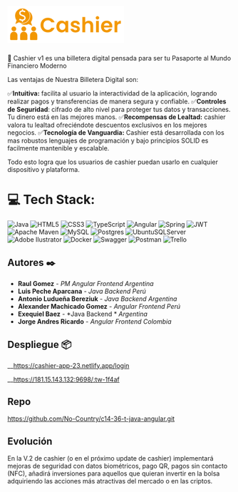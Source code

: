 # <img src="cashier-app/src/assets/cashier1.png">

💫 Cashier v1 es una billetera digital pensada para ser tu Pasaporte al Mundo Financiero Moderno

Las ventajas de Nuestra Billetera Digital son:

✅**Intuitiva:** facilita al usuario la interactividad de la aplicación, logrando realizar pagos y transferencias de manera segura y confiable.
✅**Controles de Seguridad**: cifrado de alto nivel para proteger tus datos y transacciones. Tu dinero está en las mejores manos.
✅**Recompensas de Lealtad:** cashier valora tu lealtad ofreciéndote descuentos exclusivos en los mejores negocios.
✅**Tecnología de Vanguardia:** Cashier está desarrollada con los mas robustos lenguajes de programación y bajo principios SOLID es facilmente mantenible y escalable.

Todo esto logra que los usuarios de cashier puedan usarlo en cualquier dispositivo y plataforma.

# 💻 Tech Stack:
![Java](https://img.shields.io/badge/java-%23ED8B00.svg?style=for-the-badge&logo=java&logoColor=white) ![HTML5](https://img.shields.io/badge/html5-%23E34F26.svg?style=for-the-badge&logo=html5&logoColor=white) ![CSS3](https://img.shields.io/badge/css3-%231572B6.svg?style=for-the-badge&logo=css3&logoColor=white) ![TypeScript](https://img.shields.io/badge/typescript-%23007ACC.svg?style=for-the-badge&logo=typescript&logoColor=white) ![Angular](https://img.shields.io/badge/angular-%23DD0031.svg?style=for-the-badge&logo=angular&logoColor=white) ![Spring](https://img.shields.io/badge/spring-%236DB33F.svg?style=for-the-badge&logo=spring&logoColor=white) ![JWT](https://img.shields.io/badge/JWT-black?style=for-the-badge&logo=JSON%20web%20tokens) ![Apache Maven](https://img.shields.io/badge/Apache%20Maven-C71A36?style=for-the-badge&logo=Apache%20Maven&logoColor=white) ![MySQL](https://img.shields.io/badge/mysql-%2300f.svg?style=for-the-badge&logo=mysql&logoColor=white) ![Postgres](https://img.shields.io/badge/postgres-%23316192.svg?style=for-the-badge&logo=postgresql&logoColor=white) ![UbuntuSQLServer](https://img.shields.io/badge/Ubuntu%20Server-CC2927?style=for-the-badge&logo=microsoft%20sql%20server&logoColor=white) ![Adobe Ilustrator](https://img.shields.io/badge/adobeilustrator-%2331A8FF.svg?style=for-the-badge&logo=adobephotoshop&logoColor=white) ![Docker](https://img.shields.io/badge/docker-%230db7ed.svg?style=for-the-badge&logo=docker&logoColor=white) ![Swagger](https://img.shields.io/badge/-Swagger-%23Clojure?style=for-the-badge&logo=swagger&logoColor=white) ![Postman](https://img.shields.io/badge/Postman-FF6C37?style=for-the-badge&logo=postman&logoColor=white) ![Trello](https://img.shields.io/badge/trello-%230A0FFF.svg?style=for-the-badge&logo=jira&logoColor=white)

## Autores ✒️

* **Raul Gomez** - *PM*  *Angular Frontend*  *Argentina* 
* **Luis Peche Aparcana** - *Java Backend* *Perú* 
* **Antonio Ludueña Bereziuk** - *Java Backend* *Argentina*  
* **Alexander Machicado Gomez** - *Angular Frontend* *Perú*
* **Exequiel Baez** - *Java Backend * *Argentina*  
* **Jorge Andres Ricardo** - *Angular Frontend*  *Colombia*

## Despliegue 📦

__https://cashier-app-23.netlify.app/login 

__https://181.15.143.132:9698/:tw-1f4af 

## Repo 
https://github.com/No-Country/c14-36-t-java-angular.git

## Evolución 

En la V.2 de cashier (o en el próximo update de cashier) implementará mejoras de seguridad con datos biométricos, pago QR, pagos sin contacto (NFC), añadirá inversiones para aquellos que quieran invertir en la bolsa adquiriendo las acciones más atractivas del mercado o en las criptos.

<!-- Proudly created with GPRM ( https://gprm.itsvg.in ) -->
